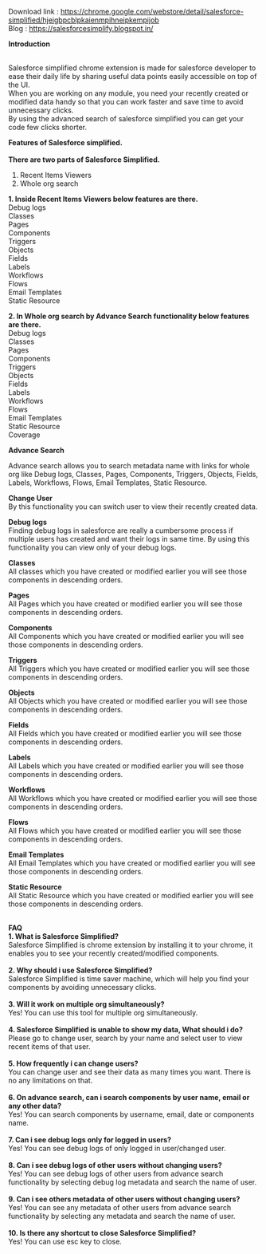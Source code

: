 Download link : https://chrome.google.com/webstore/detail/salesforce-simplified/hjeigbpcblpkaienmpihneipkempijob <br/>
Blog : https://salesforcesimplify.blogspot.in/

<b>Introduction</b><br/><br/>

Salesforce simplified chrome extension is made for salesforce developer to ease their daily life by sharing useful data points easily accessible on top of the UI.<br/>
When you are working on any module, you need your recently created or modified data handy so that you can work faster and save time to avoid unnecessary clicks.<br/>
By using the advanced search of salesforce simplified you can get your code few clicks shorter.<br/>

<b>Features of Salesforce simplified.</b></br><br/>
<b>There are two parts of Salesforce Simplified.</b></br>
1. Recent Items Viewers<br/>
2. Whole org search<br/>

<b>1. Inside Recent Items Viewers below features are there.</b><br/>
Debug logs<br/>
Classes<br/>
Pages<br/>
Components<br/>
Triggers<br/>
Objects<br/>
Fields<br/>
Labels<br/>
Workflows<br/>
Flows<br/>
Email Templates<br/>
Static Resource<br/>

<b>2. In Whole org search by Advance Search functionality below features are there.</b><br/>
Debug logs<br/>
Classes<br/>
Pages<br/>
Components<br/>
Triggers<br/>
Objects<br/>
Fields<br/>
Labels<br/>
Workflows<br/>
Flows<br/>
Email Templates<br/>
Static Resource<br/>
Coverage<br/>

<b>Advance Search</b>

Advance search allows you to search metadata name with links for whole org like Debug logs, Classes, Pages, Components, Triggers, Objects, Fields, Labels, Workflows, Flows, Email Templates, Static Resource.

<b>Change User</b><br/>
By this functionality you can switch user to view their recently created data.

<b>Debug logs</b><br/>
Finding debug logs in salesforce are really a cumbersome process if multiple users has created and want their logs in same time.
By using this functionality you can view only of your debug logs.

<b>Classes</b><br/>
All classes which you have created or modified earlier you will see those components in descending orders.

<b>Pages</b><br/>
All Pages which you have created or modified earlier you will see those components in descending orders.

<b>Components</b><br/>
All Components which you have created or modified earlier you will see those components in descending orders.

<b>Triggers</b><br/>
All Triggers which you have created or modified earlier you will see those components in descending orders.

<b>Objects</b><br/>
All Objects which you have created or modified earlier you will see those components in descending orders.

<b>Fields</b><br/>
All Fields which you have created or modified earlier you will see those components in descending orders.

<b>Labels</b><br/>
All Labels which you have created or modified earlier you will see those components in descending orders.

<b>Workflows</b><br/>
All Workflows which you have created or modified earlier you will see those components in descending orders.

<b>Flows</b><br/>
All Flows which you have created or modified earlier you will see those components in descending orders.

<b>Email Templates</b><br/>
All Email Templates which you have created or modified earlier you will see those components in descending orders.

<b>Static Resource</b><br/>
All Static Resource which you have created or modified earlier you will see those components in descending orders.

<br/><b>FAQ</b><br/>
<b>1. What is Salesforce Simplified?</b><br/>
Salesforce Simplified is chrome extension by installing it to your chrome, it enables you to see your recently created/modified components.<br/><br/>
<b>2. Why should i use Salesforce Simplified?</b><br/>
Salesforce Simplified is time saver machine, which will help you find your components by avoiding unnecessary clicks.<br/><br/>
<b>3. Will it work on multiple org simultaneously?</b><br/>
Yes! You can use this tool for multiple org simultaneously.<br/><br/>
<b>4. Salesforce Simplified is unable to show my data, What should i do?</b><br/>
Please go to change user, search by your name and select user to view recent items of that user.<br/><br/>
<b>5. How frequently i can change users?</b><br/>
You can change user and see their data as many times you want. There is no any limitations on that.<br/><br/>
<b>6. On advance search, can i search components by user name, email or any other data?</b><br/>
Yes! You can search components by username, email, date or components name.<br/><br/>
<b>7. Can i see debug logs only for logged in users?</b><br/>
Yes! You can see debug logs of only logged in user/changed user.<br/><br/>
<b>8. Can i see debug logs of other users without changing users?</b><br/>
Yes! You can see debug logs of other users from advance search functionality by selecting debug log metadata and search the name of user.<br/><br/>
<b>9. Can i see others metadata of other users without changing users?</b><br/>
Yes! You can see any metadata of other users from advance search functionality by selecting any metadata and search the name of user.<br/><br/>
<b>10. Is there any shortcut to close Salesforce Simplified?</b><br/>
Yes! You can use esc key to close.<br/><br/>
